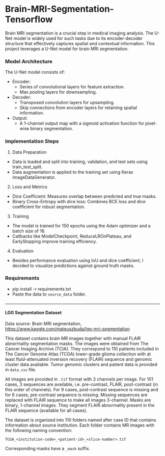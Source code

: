 # Brain-MRI-Segmentation-Tensorflow
Brain MRI segmentation is a crucial step in medical imaging analysis. The U-Net model is widely used for such tasks due to its encoder-decoder structure that effectively captures spatial and contextual information. This project leverages a U-Net model for brain MRI segmentation.

### Model Architecture
The U-Net model consists of:
* Encoder:
  * Series of convolutional layers for feature extraction.
  * Max pooling layers for downsampling.
* Decoder:
  * Transposed convolution layers for upsampling.
  * Skip connections from encoder layers for retaining spatial information.
* Output:
  * A 1-channel output map with a sigmoid activation function for pixel-wise binary segmentation.

### Implementation Steps
1. Data Preparation
  * Data is loaded and split into training, validation, and test sets using train_test_split.
  * Data augmentation is applied to the training set using Keras ImageDataGenerator.
2. Loss and Metrics
  * Dice Coefficient: Measures overlap between predicted and true masks.
  * Binary Cross-Entropy with dice loss: Combines BCE loss and dice coefficient for robust segmentation.
3. Training
  * The model is trained for 150 epochs using the Adam optimizer and a batch size of 16.
  * Callbacks like ModelCheckpoint, ReduceLROnPlateau, and EarlyStopping improve training efficiency.
4. Evaluation
  * Besides performance evaluation using IoU and dice coefficient, I decided to visualize predictions against ground truth masks.
    
### Requirements
* pip install -r requirements.txt
* Paste the data to `source_data` folder.

### 

---
#### LGG Segmentation Dataset
Data source: Brain MRI segmentation, https://www.kaggle.com/mateuszbuda/lgg-mri-segmentation

This dataset contains brain MR images together with manual FLAIR abnormality segmentation masks.
The images were obtained from The Cancer Imaging Archive (TCIA).
They correspond to 110 patients included in The Cancer Genome Atlas (TCGA) lower-grade glioma collection with at least fluid-attenuated inversion recovery (FLAIR) sequence and genomic cluster data available.
Tumor genomic clusters and patient data is provided in `data.csv` file.

All images are provided in `.tif` format with 3 channels per image.
For 101 cases, 3 sequences are available, i.e. pre-contrast, FLAIR, post-contrast (in this order of channels).
For 9 cases, post-contrast sequence is missing and for 6 cases, pre-contrast sequence is missing.
Missing sequences are replaced with FLAIR sequence to make all images 3-channel.
Masks are binary, 1-channel images.
They segment FLAIR abnormality present in the FLAIR sequence (available for all cases).

The dataset is organized into 110 folders named after case ID that contains information about source institution.
Each folder contains MR images with the following naming convention:

`TCGA_<institution-code>_<patient-id>_<slice-number>.tif`

Corresponding masks have a `_mask` suffix.
